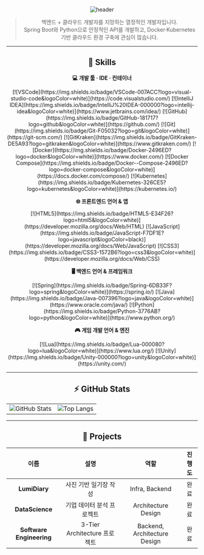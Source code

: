 <div align="center">
  <img 
    src="https://capsule-render.vercel.app/api?type=venom&color=1ABC9C&height=300&section=header&text=Hi%2C%20I%27m%20YoungDu&fontSize=80&textColor=FFFFFF&stroke=16A085&strokeWidth=2" 
    alt="header" 
  />



> 백엔드 + 클라우드 개발자를 지망하는 열정적인 개발자입니다.  
> Spring Boot와 Python으로 안정적인 API를 개발하고, Docker·Kubernetes 기반 클라우드 환경 구축에 관심이 많습니다.

---

## 🧰 Skills

<div align="center">

**💻 개발 툴 · IDE · 컨테이너**  
<p>
  [![VSCode](https://img.shields.io/badge/VSCode-007ACC?logo=visual-studio-code&logoColor=white)](https://code.visualstudio.com/)  
  [![IntelliJ IDEA](https://img.shields.io/badge/IntelliJ%20IDEA-000000?logo=intellij-idea&logoColor=white)](https://www.jetbrains.com/idea/)  
  [![GitHub](https://img.shields.io/badge/GitHub-181717?logo=github&logoColor=white)](https://github.com/)  
  [![Git](https://img.shields.io/badge/Git-F05032?logo=git&logoColor=white)](https://git-scm.com/)  
  [![GitKraken](https://img.shields.io/badge/GitKraken-DE5A93?logo=gitkraken&logoColor=white)](https://www.gitkraken.com/)  
  [![Docker](https://img.shields.io/badge/Docker-2496ED?logo=docker&logoColor=white)](https://www.docker.com/)  
  [![Docker Compose](https://img.shields.io/badge/Docker--Compose-2496ED?logo=docker-compose&logoColor=white)](https://docs.docker.com/compose/)  
  [![Kubernetes](https://img.shields.io/badge/Kubernetes-326CE5?logo=kubernetes&logoColor=white)](https://kubernetes.io/)  
</p>

**🌐 프론트엔드 언어 & 앱**  
<p>
  [![HTML5](https://img.shields.io/badge/HTML5-E34F26?logo=html5&logoColor=white)](https://developer.mozilla.org/docs/Web/HTML)  
  [![JavaScript](https://img.shields.io/badge/JavaScript-F7DF1E?logo=javascript&logoColor=black)](https://developer.mozilla.org/docs/Web/JavaScript)  
  [![CSS3](https://img.shields.io/badge/CSS3-1572B6?logo=css3&logoColor=white)](https://developer.mozilla.org/docs/Web/CSS)  
</p>

**🖥️ 백엔드 언어 & 프레임워크**  
<p>
  [![Spring](https://img.shields.io/badge/Spring-6DB33F?logo=spring&logoColor=white)](https://spring.io/)  
  [![Java](https://img.shields.io/badge/Java-007396?logo=java&logoColor=white)](https://www.oracle.com/java/)  
  [![Python](https://img.shields.io/badge/Python-3776AB?logo=python&logoColor=white)](https://www.python.org/)  
</p>

**🎮 게임 개발 언어 & 엔진**  
<p>
  [![Lua](https://img.shields.io/badge/Lua-000080?logo=lua&logoColor=white)](https://www.lua.org/)  
  [![Unity](https://img.shields.io/badge/Unity-000000?logo=unity&logoColor=white)](https://unity.com/)  
</p>

</div>










---

## ⚡ GitHub Stats

<div align="center">

<table>
  <tr>
    <td align="center">
      <img src="https://github-readme-stats.vercel.app/api?username=ydking0911&show_icons=true&show_rank=true&theme=gotham" alt="GitHub Stats" />
    </td>
    <td align="center">
      <img src="https://github-readme-stats.vercel.app/api/top-langs/?username=ydking0911&layout=compact&theme=gotham" alt="Top Langs" />
    </td>
  </tr>
</table>

</div>

---

## 📂 Projects

| 이름               | 설명                             | 역할      | 진행도   |
| :----------------: | :-------------------------------: | :-------: | :------: |
| **LumiDiary**         | 사진 기반 일기장 작성       | Infra, Backend        | 완료 |
| **DataScience**   | 기업 데이터 분석 프로젝트            | Architecture Design   | 완료 |
| **Software Engineering**  | 3-Tier Architecture 프로젝트         | Backend, Architecture Design   | 완료 |

</div>

